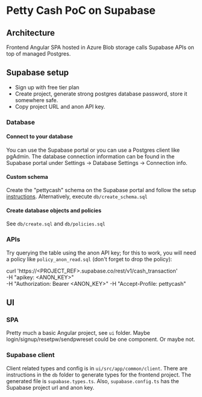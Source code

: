 # Petty Cash PoC on Supabase

## Architecture

Frontend Angular SPA hosted in Azure Blob storage calls Supabase APIs on top of managed Postgres.

## Supabase setup

* Sign up with free tier plan
* Create project, generate strong postgres database password, store it somewhere safe.
* Copy project URL and anon API key.

### Database

#### Connect to your database

You can use the Supabase portal or you can use a Postgres client like pgAdmin. The database connection information can be found in the Supabase portal under Settings -> Database Settings -> Connection info.

#### Custom schema

Create the "pettycash" schema on the Supabase portal and follow the setup [instructions](https://supabase.com/docs/guides/api/using-custom-schemas). Alternatively, execute `db/create_schema.sql`

#### Create database objects and policies

See `db/create.sql` and `db/policies.sql`

### APIs

Try querying the table using the anon API key; for this to work, you will need a policy like `policy_anon_read.sql` (don't forget to drop the policy):

  curl 'https://<PROJECT_REF>.supabase.co/rest/v1/cash_transaction' \
  -H "apikey: <ANON_KEY>" \
  -H "Authorization: Bearer <ANON_KEY>"
  -H "Accept-Profile: pettycash"

## UI

### SPA

Pretty much a basic Angular project, see `ui` folder. Maybe login/signup/resetpw/sendpwreset could be one component. Or maybe not.

### Supabase client

Client related types and config is in `ui/src/app/common/client`. There are instructions in the `db` folder to generate types for the frontend project. The generated file is `supabase.types.ts`. Also, `supabase.config.ts` has the Supabase project url and anon key.
